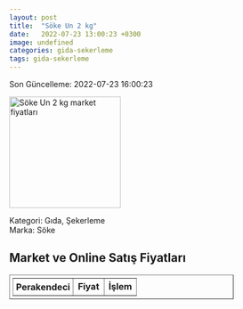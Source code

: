 ```yaml
---
layout: post
title:  "Söke Un 2 kg"
date:   2022-07-23 13:00:23 +0300
image: undefined
categories: gida-sekerleme
tags: gida-sekerleme
---
```


Son Güncelleme: 2022-07-23 16:00:23

<img src="undefined" width="200" alt="Söke Un 2 kg market fiyatları" />

Kategori: Gıda, Şekerleme
<br />
Marka: Söke

<h2>Market ve Online Satış Fiyatları</h2>

<table border="1" style="padding: 5px;width:80%;">
  <tr>
    <td style="padding: 5px;"><strong>Perakendeci</strong></td>
    <td><strong>Fiyat</strong></td>
    <td><strong>İşlem</strong></td>
  </tr>
  
</table>
